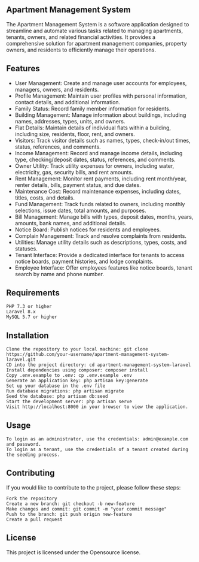  ## Apartment Management System

The Apartment Management System is a software application designed to streamline and automate various tasks related to managing apartments, tenants, owners, and related financial activities. It provides a comprehensive solution for apartment management companies, property owners, and residents to efficiently manage their operations.

## Features

- User Management: Create and manage user accounts for employees, managers, owners, and residents.
- Profile Management: Maintain user profiles with personal information, contact details, and additional information.
- Family Status: Record family member information for residents.
- Building Management: Manage information about buildings, including names, addresses, types, units, and owners.
- Flat Details: Maintain details of individual flats within a building, including size, residents, floor, rent, and owners.
- Visitors: Track visitor details such as names, types, check-in/out times, status, references, and comments.
- Income Management: Record and manage income details, including type, checking/deposit dates, status, references, and comments.
- Owner Utility: Track utility expenses for owners, including water, electricity, gas, security bills, and rent amounts.
- Rent Management: Monitor rent payments, including rent month/year, renter details, bills, payment status, and due dates.
- Maintenance Cost: Record maintenance expenses, including dates, titles, costs, and details.
- Fund Management: Track funds related to owners, including monthly selections, issue dates, total amounts, and purposes.
- Bill Management: Manage bills with types, deposit dates, months, years, amounts, bank names, and additional details.
- Notice Board: Publish notices for residents and employees.
- Complain Management: Track and resolve complaints from residents.
- Utilities: Manage utility details such as descriptions, types, costs, and statuses.
- Tenant Interface: Provide a dedicated interface for tenants to access notice boards, payment histories, and lodge complaints.
- Employee Interface: Offer employees features like notice boards, tenant search by name and phone number.

## Requirements

    PHP 7.3 or higher
    Laravel 8.x
    MySQL 5.7 or higher

## Installation

    Clone the repository to your local machine: git clone https://github.com/your-username/apartment-management-system-laravel.git
    CD into the project directory: cd apartment-management-system-laravel
    Install dependencies using composer: composer install
    Copy .env.example to .env: cp .env.example .env
    Generate an application key: php artisan key:generate
    Set up your database in the .env file
    Run database migrations: php artisan migrate
    Seed the database: php artisan db:seed
    Start the development server: php artisan serve
    Visit http://localhost:8000 in your browser to view the application.

## Usage

    To login as an administrator, use the credentials: admin@example.com and password.
    To login as a tenant, use the credentials of a tenant created during the seeding process.

## Contributing

If you would like to contribute to the project, please follow these steps:

    Fork the repository
    Create a new branch: git checkout -b new-feature
    Make changes and commit: git commit -m "your commit message"
    Push to the branch: git push origin new-feature
    Create a pull request

## License

This project is licensed under the Opensource license.

